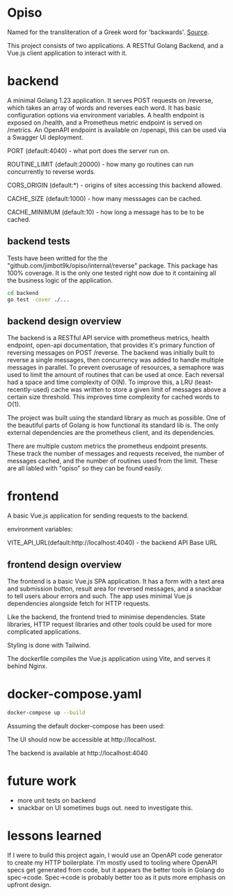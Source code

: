 # Opiso

Named for the transliteration of a Greek word for 'backwards'. [Source](https://glosbe.com/en/grc/backwards).

This project consists of two applications. A RESTful Golang Backend, and a Vue.js client application to interact with it.

# backend
A minimal Golang 1.23 application. It serves POST requests on /reverse, which takes an array of words and reverses each word. It has basic configuration options via environment variables. A health endpoint is exposed on /health, and a Prometheus metric endpoint is served on /metrics. An OpenAPI endpoint is available on /openapi, this can be used via a Swagger UI deployment.

PORT (default:4040) - what port does the server run on.

ROUTINE_LIMIT (default:20000) - how many go routines can run concurrently to reverse words. 

CORS_ORIGIN (default:*) - origins of sites accessing this backend allowed. 

CACHE_SIZE (default:1000) - how many messsages can be cached.

CACHE_MINIMUM (default:10) - how long a message has to be to be cached.

## backend tests

Tests have been writted for the the "github.com/jimbot9k/opiso/internal/reverse" package. This package has 100% coverage. It is the only one tested right now due to it containing all the business logic of the application.

```bash
cd backend
go test -cover ./...
```

## backend design overview

The backend is a RESTful API service with prometheus metrics, health endpoint, open-api documentation, that provides it's primary function of reversing messages on POST /reverse. The backend was initially built to reverse a single messages, then concurrency was added to handle multiple messages in parallel. To prevent overusage of resources, a semaphore was used to limit the amount of routines that can be used at once. Each reversal had a space and time complexity of O(N). To improve this, a LRU (least-recently-used) cache was written to store a given limit of messages above a certain size threshold. This improves time complexity for cached words to O(1).

The project was built using the standard library as much as possible. One of the beautiful parts of Golang is how functional its standard lib is. The only external dependencies are the prometheus client, and its dependencies. 

There are multiple custom metrics the prometheus endpoint presents. These track the number of messages and requests received, the number of messages cached, and the number of routines used from the limit. These are all labled with "opiso" so they can be found easily.

# frontend
A basic Vue.js application for sending requests to the backend.

environment variables:

VITE_API_URL(default:http://localhost:4040) - the backend API Base URL

## frontend design overview

The frontend is a basic Vue.js SPA application. It has a form with a text area and submission button, result area for reversed messages, and a snackbar to tell users abour errors and such. The app uses minimal Vue.js dependencies alongside fetch for HTTP requests. 

Like the backend, the frontend tried to minimise dependencies. State libraries, HTTP request libraries and other tools could be used for more complicated applications. 

Styling is done with Tailwind.

The dockerfile compiles the Vue.js application using Vite, and serves it behind Nginx.

# docker-compose.yaml
```bash
docker-compose up --build
```

Assuming the default docker-compose has been used:

The UI should now be accessible at http://localhost.

The backend is available at http://localhost:4040

# future work
- more unit tests on backend
- snackbar on UI sometimes bugs out. need to investigate this.

# lessons learned
If I were to build this project again, I would use an OpenAPI code generator to create my HTTP boilerplate. I'm mostly used to tooling where OpenAPI specs get generated from code, but it appears the better tools in Golang do spec->code. Spec->code is probably better too as it puts more emphasis on upfront design. 
